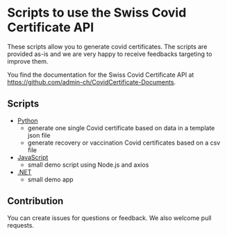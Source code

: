 # Scripts to use the Swiss Covid Certificate API

These scripts allow you to generate covid certificates. The scripts are provided as-is and we are very happy to receive feedbacks targeting to improve them.

You find the documentation for the Swiss Covid Certificate API at <https://github.com/admin-ch/CovidCertificate-Documents>.

## Scripts

* [Python](python)
  * generate one single Covid certificate based on data in a template json file
  * generate recovery or vaccination Covid certificates based on a csv file
* [JavaScript](javascript)
  * small demo script using Node.js and axios
* [.NET](dotnet)
  * small demo app

## Contribution

You can create issues for questions or feedback. We also welcome pull requests.
